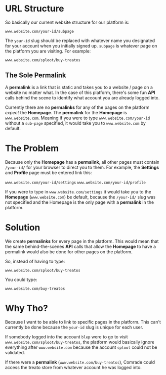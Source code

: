 # URL Structure

So basically our current website structure for our platform is:

`www.website.com/your-id/subpage`

The `your-id` slug should be replaced with whatever name you designated for your account when you initially signed up. `subpage` is whatever page on the platform you are visiting. For example:

`www.website.com/sploot/buy-treatos`

## The Sole Permalink

A **permalink** is a link that is static and takes you to a website / page on a website no matter what. In the case of this platform, there's some fun **API** calls behind the scene to identify what account you are already logged into. 

Currently there are no **permalinks** for any of the pages on the platform _expect_ the **Homepage**. The **permalink** for the **Homepage** is `www.website.com`. Meaning if you were to type `www.website.com/your-id` without a `sub-page` specified, it would take you to `www.website.com` by default.


# The Problem

Because only the **Homepage** has a **permalink**, all other pages must contain `/your-id/` for your browser to direct you to them. For example, the **Settings** and **Profile** page must be entered link this:

`www.website.com/your-id/settings`
`www.website.com/your-id/profile`

If you were to type in `www.website.com/settings` it would take you to the **Homepage** (`www.website.com`) be default, because the `/your-id/` slug was not specified and the Homepage is the only page with a **permalink** in the platform.

# Solution

We create **permalinks** for every page in the platform. This would mean that the same behind-the-scenes **API** calls that allow the **Homepage** to have a permalink would also be done for other pages on the platform. 

So, instead of having to type:

`www.website.com/sploot/buy-treatos`

You could type:

`www.website.com/buy-treatos`

# Why Tho?

Because I want to be able to link to specific pages in the platform. This can't currently be done because the `your-id` slug is unique for each user.

If somebody logged into the account `blep` were to go to visit `www.website.com/sploot/buy-treatos`, the platform would basically ignore everything after `www.website.com` because the account `sploot` could not be validated.

If there were a **permalink** (`www.website.com/buy-treatos`), Comrade could access the treato store from whatever account he was logged into.
